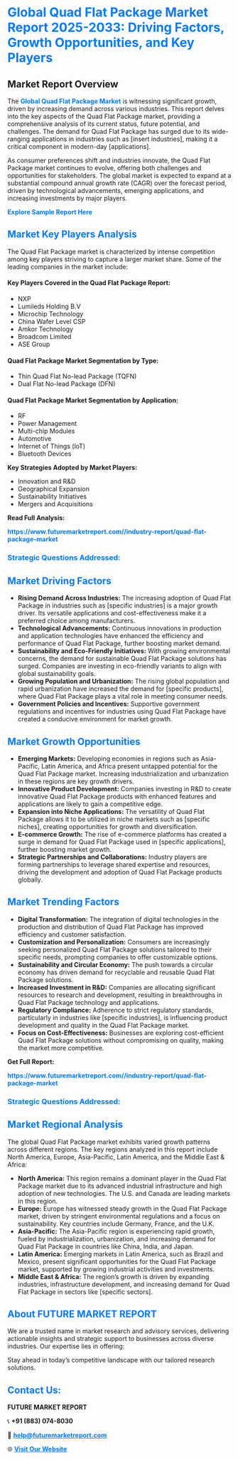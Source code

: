 <h1 style="color: #007BFF;">Global Quad Flat Package Market Report 2025-2033: Driving Factors, Growth Opportunities, and Key Players</h1>

<section id="overview">
<h2>Market Report Overview</h2>
<p>The <a href="https://www.futuremarketreport.com//industry-report/quad-flat-package-market" style="color: #007BFF; text-decoration: none;"><strong>Global Quad Flat Package Market</strong></a> is witnessing significant growth, driven by increasing demand across various industries. This report delves into the key aspects of the Quad Flat Package market, providing a comprehensive analysis of its current status, future potential, and challenges. The demand for Quad Flat Package has surged due to its wide-ranging applications in industries such as [insert industries], making it a critical component in modern-day [applications].</p>
<p>As consumer preferences shift and industries innovate, the Quad Flat Package market continues to evolve, offering both challenges and opportunities for stakeholders. The global market is expected to expand at a substantial compound annual growth rate (CAGR) over the forecast period, driven by technological advancements, emerging applications, and increasing investments by major players.</p>
</section>

<section id="overview">
<p><a href="https://www.futuremarketreport.com//request-sample/reportId=82181" style="color: #007BFF; text-decoration: none;"><strong>Explore Sample Report Here</strong></a></p>
</section>

<section id="key-players">
<h2 style="color: #007BFF;">Market Key Players Analysis</h2>
<p>The Quad Flat Package market is characterized by intense competition among key players striving to capture a larger market share. Some of the leading companies in the market include:</p>
<h4>Key Players Covered in the Quad Flat Package Report:</h4>
<ul><li>NXP</li><li>Lumileds Holding B.V</li><li>Microchip Technology</li><li>China Wafer Level CSP</li><li>Amkor Technology</li><li>Broadcom Limited</li><li>ASE Group</li></ul>
<h4>Quad Flat Package Market Segmentation by Type:</h4>
<ul><li>Thin Quad Flat No-lead Package (TQFN)</li><li>Dual Flat No-lead Package (DFN)</li></ul>

<h4>Quad Flat Package Market Segmentation by Application:</h4>
<ul><li>RF</li><li>Power Management</li><li>Multi-chip Modules</li><li>Automotive</li><li>Internet of Things (loT)</li><li>Bluetooth Devices</li></ul>
<p><strong>Key Strategies Adopted by Market Players:</strong></p>
<ul>
<li>Innovation and R&D</li>
<li>Geographical Expansion</li>
<li>Sustainability Initiatives</li>
<li>Mergers and Acquisitions</li>
</ul>
</section>

<section>
<p><strong>Read Full Analysis: </strong></p><a href="https://www.futuremarketreport.com//industry-report/quad-flat-package-market" style="color: #007BFF; text-decoration: none;"><strong>https://www.futuremarketreport.com//industry-report/quad-flat-package-market</strong></a>
<h3 style="color: #007BFF;">Strategic Questions Addressed:</h3>
</section>

<section id="driving-factors">
<h2 style="color: #007BFF;">Market Driving Factors</h2>
<ul>
<li><strong>Rising Demand Across Industries:</strong> The increasing adoption of Quad Flat Package in industries such as [specific industries] is a major growth driver. Its versatile applications and cost-effectiveness make it a preferred choice among manufacturers.</li>
<li><strong>Technological Advancements:</strong> Continuous innovations in production and application technologies have enhanced the efficiency and performance of Quad Flat Package, further boosting market demand.</li>
<li><strong>Sustainability and Eco-Friendly Initiatives:</strong> With growing environmental concerns, the demand for sustainable Quad Flat Package solutions has surged. Companies are investing in eco-friendly variants to align with global sustainability goals.</li>
<li><strong>Growing Population and Urbanization:</strong> The rising global population and rapid urbanization have increased the demand for [specific products], where Quad Flat Package plays a vital role in meeting consumer needs.</li>
<li><strong>Government Policies and Incentives:</strong> Supportive government regulations and incentives for industries using Quad Flat Package have created a conducive environment for market growth.</li>
</ul>
</section>

<section id="growth-opportunities">
<h2 style="color: #007BFF;">Market Growth Opportunities</h2>
<ul>
<li><strong>Emerging Markets:</strong> Developing economies in regions such as Asia-Pacific, Latin America, and Africa present untapped potential for the Quad Flat Package market. Increasing industrialization and urbanization in these regions are key growth drivers.</li>
<li><strong>Innovative Product Development:</strong> Companies investing in R&D to create innovative Quad Flat Package products with enhanced features and applications are likely to gain a competitive edge.</li>
<li><strong>Expansion into Niche Applications:</strong> The versatility of Quad Flat Package allows it to be utilized in niche markets such as [specific niches], creating opportunities for growth and diversification.</li>
<li><strong>E-commerce Growth:</strong> The rise of e-commerce platforms has created a surge in demand for Quad Flat Package used in [specific applications], further boosting market growth.</li>
<li><strong>Strategic Partnerships and Collaborations:</strong> Industry players are forming partnerships to leverage shared expertise and resources, driving the development and adoption of Quad Flat Package products globally.</li>
</ul>
</section>

<section id="trending-factors">
<h2 style="color: #007BFF;">Market Trending Factors</h2>
<ul>
<li><strong>Digital Transformation:</strong> The integration of digital technologies in the production and distribution of Quad Flat Package has improved efficiency and customer satisfaction.</li>
<li><strong>Customization and Personalization:</strong> Consumers are increasingly seeking personalized Quad Flat Package solutions tailored to their specific needs, prompting companies to offer customizable options.</li>
<li><strong>Sustainability and Circular Economy:</strong> The push towards a circular economy has driven demand for recyclable and reusable Quad Flat Package solutions.</li>
<li><strong>Increased Investment in R&D:</strong> Companies are allocating significant resources to research and development, resulting in breakthroughs in Quad Flat Package technology and applications.</li>
<li><strong>Regulatory Compliance:</strong> Adherence to strict regulatory standards, particularly in industries like [specific industries], is influencing product development and quality in the Quad Flat Package market.</li>
<li><strong>Focus on Cost-Effectiveness:</strong> Businesses are exploring cost-efficient Quad Flat Package solutions without compromising on quality, making the market more competitive.</li>
</ul>
</section>

<section>
<p><strong>Get Full Report: </strong></p><a href="https://www.futuremarketreport.com//industry-report/quad-flat-package-market" style="color: #007BFF; text-decoration: none;"><strong>https://www.futuremarketreport.com//industry-report/quad-flat-package-market</strong></a>
<h3 style="color: #007BFF;">Strategic Questions Addressed:</h3>
</section>


<section id="regional-analysis">
<h2 style="color: #007BFF;">Market Regional Analysis</h2>
<p>The global Quad Flat Package market exhibits varied growth patterns across different regions. The key regions analyzed in this report include North America, Europe, Asia-Pacific, Latin America, and the Middle East & Africa:</p>
<ul>
<li><strong>North America:</strong> This region remains a dominant player in the Quad Flat Package market due to its advanced industrial infrastructure and high adoption of new technologies. The U.S. and Canada are leading markets in this region.</li>
<li><strong>Europe:</strong> Europe has witnessed steady growth in the Quad Flat Package market, driven by stringent environmental regulations and a focus on sustainability. Key countries include Germany, France, and the U.K.</li>
<li><strong>Asia-Pacific:</strong> The Asia-Pacific region is experiencing rapid growth, fueled by industrialization, urbanization, and increasing demand for Quad Flat Package in countries like China, India, and Japan.</li>
<li><strong>Latin America:</strong> Emerging markets in Latin America, such as Brazil and Mexico, present significant opportunities for the Quad Flat Package market, supported by growing industrial activities and investments.</li>
<li><strong>Middle East & Africa:</strong> The region’s growth is driven by expanding industries, infrastructure development, and increasing demand for Quad Flat Package in sectors like [specific sectors].</li>
</ul>
</section>

<footer>
<h2 style="color: #007BFF;">About FUTURE MARKET REPORT</h2>
<p>We are a trusted name in market research and advisory services, delivering actionable insights and strategic support to businesses across diverse industries. Our expertise lies in offering:</p>

<p>Stay ahead in today’s competitive landscape with our tailored research solutions.</p>

<h2 style="color: #007BFF;">Contact Us:</h2>
<p><strong>FUTURE MARKET REPORT</strong></p>
<p>📞 <strong>+91 (883) 074-8030</strong></p>
<p>📧 <strong><a href="mailto:help@futuremarketreport.com" style="color: #007BFF;">help@futuremarketreport.com</a></strong></p>
<p>🌐 <strong><a href="https://www.futuremarketreport.com/" style="color: #007BFF;">Visit Our Website</a></strong></p>
</footer>